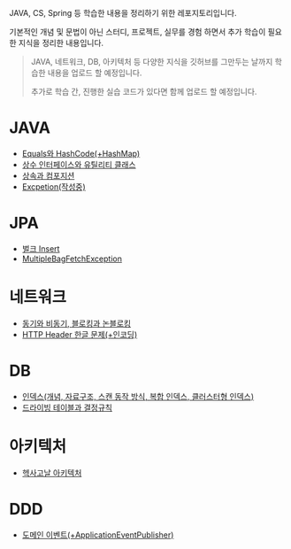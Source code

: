 JAVA, CS, Spring 등 학습한 내용을 정리하기 위한 레포지토리입니다.

기본적인 개념 및 문법이 아닌 스터디, 프로젝트, 실무를 경험 하면서 추가 학습이 필요한 지식을 정리한 내용입니다.
> JAVA, 네트워크, DB, 아키텍처 등 다양한 지식을 깃허브를 그만두는 날까지 학습한 내용을 업로드 할 예정입니다.
> 
> 추가로 학습 간, 진행한 실습 코드가 있다면 함께 업로드 할 예정입니다.

# JAVA
* [Equals와 HashCode(+HashMap)](https://chivalrous-asparagus-831.notion.site/Equals-HashCode-HashMap-20b9ac22a1384fdf96381d24679e039e?pvs=4)
* [상수 인터페이스와 유틸리티 클래스](https://chivalrous-asparagus-831.notion.site/vs-72bda8b89c984dbdbfb33bfd6fdebe57?pvs=4)
* [상속과 컴포지션](https://chivalrous-asparagus-831.notion.site/216d48a135df40fd90a7a6335e0b749e?pvs=4)
* [Excpetion(작성중)](https://chivalrous-asparagus-831.notion.site/6117cb018f3d41e294c5711f9bbf9d16?pvs=4)

# JPA
* [벌크 Insert](https://chivalrous-asparagus-831.notion.site/Batch-Insert-1d7b3fcb63cf4b72940763872eb8e5ae?pvs=4)
* [MultipleBagFetchException](https://chivalrous-asparagus-831.notion.site/MultipleBagFetchException-59246824ad11452aa47525bc41408e02?pvs=4)

# 네트워크
* [동기와 비동기, 블로킹과 논블로킹](https://chivalrous-asparagus-831.notion.site/c7a07d79507f43f69931cdc4d2768de6?pvs=4)
* [HTTP Header 한글 문제(+인코딩)](https://chivalrous-asparagus-831.notion.site/HTTP-Header-8ca0ab2cb2194532a9ca12f665520ed2?pvs=4)

# DB
* [인덱스(개념, 자료구조, 스캔 동작 방식, 복합 인덱스, 클러스터형 인덱스)](https://chivalrous-asparagus-831.notion.site/1eda1751445d4e1882fc16797d0c9556?pvs=4)
* [드라이빙 테이블과 결정규칙](https://chivalrous-asparagus-831.notion.site/5431a301739f4851848f95c99a8edb17?pvs=4)

# 아키텍처
* [헥사고날 아키텍처](https://chivalrous-asparagus-831.notion.site/c6f55333a15b4bee83f8cb2ae0864d6b?pvs=4)

# DDD
* [도메인 이벤트(+ApplicationEventPublisher)](https://chivalrous-asparagus-831.notion.site/ApplicationEventPublisher-1726c08c496e434abf2faf630cb28184?pvs=4)
